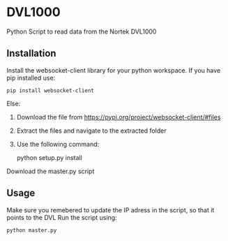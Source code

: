 # DVL1000
Python Script to read data from the Nortek DVL1000

## Installation
Install the websocket-client library for your python workspace.
If you have pip installed use:

`pip install websocket-client`

Else:
1. Download the file from https://pypi.org/project/websocket-client/#files
2. Extract the files and navigate to the extracted folder
3. Use the following command:

    python setup.py install

Download the master.py script

## Usage
Make sure you remebered to update the IP adress in the script, so that it points to the DVL
Run the script using:

    python master.py
